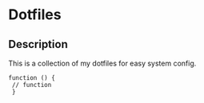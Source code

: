 # Dotfiles
## Description
This is a collection of my dotfiles for easy system config.

```
function () {
 // function
 }
```
